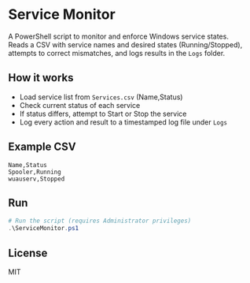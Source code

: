 # Service Monitor

A PowerShell script to monitor and enforce Windows service states.  
Reads a CSV with service names and desired states (Running/Stopped),  
attempts to correct mismatches, and logs results in the `Logs` folder.

## How it works
- Load service list from `Services.csv` (Name,Status)
- Check current status of each service
- If status differs, attempt to Start or Stop the service
- Log every action and result to a timestamped log file under `Logs`

## Example CSV
```csv
Name,Status
Spooler,Running
wuauserv,Stopped
``` 

## Run
```powershell
# Run the script (requires Administrator privileges)
.\ServiceMonitor.ps1
```

## License
MIT